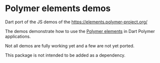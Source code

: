 # Polymer elements demos
Dart port of the JS demos of the https://elements.polymer-project.org/
  
The demos demonstrate how to use the 
[Polymer elements](https://pub.dartlang.org/packages/polymer_elements) in Dart 
Polymer applications.

Not all demos are fully working yet and a few are not yet ported.

This package is not intended to be added as a dependency.
  
  
